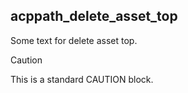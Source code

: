 ## acppath_delete_asset_top

Some text for delete asset top.

> [!CAUTION]
>
> This is a standard CAUTION block.

